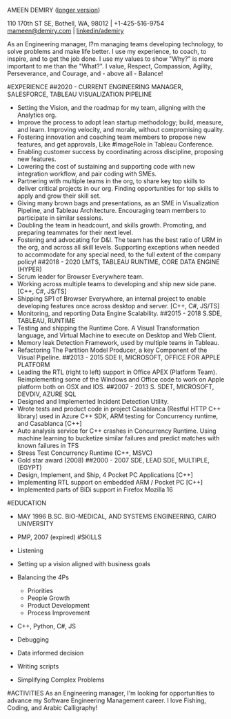 AMEEN DEMIRY ([longer version](./long.md))

110 170th ST SE, Bothell, WA, 98012 | +1-425-516-9754
mameen@demiry.com | [linkedin/ademiry](https://www.linkedin.com/in/ademiry/)

As an Engineering manager, I?m managing teams developing technology, to solve problems and make life better. I use my experience, to coach, to inspire, and to get the job done. I use my values to show "Why?" is more important to me than the "What?".
I value, Respect, Compassion, Agility, Perseverance, and Courage, and - above all - Balance!

#EXPERIENCE
##2020 - CURRENT
ENGINEERING MANAGER, SALESFORCE, TABLEAU VISUALIZATION PIPELINE
* Setting the Vision, and the roadmap for my team, aligning with the Analytics org.
* Improve the process to adopt lean startup methodology; build, measure, and learn. Improving velocity, and morale, without compromising quality. 
* Fostering innovation and coaching team members to propose new features, and get approvals, Like #ImageRole in Tableau Conference.
* Enabling customer success by coordinating across discipline, proposing new features.
* Lowering the cost of sustaining and supporting code with new integration workflow, and pair coding with SMEs.
* Partnering with multiple teams in the org, to share key top skills to deliver critical projects in our org. Finding opportunities for top skills to apply and grow their skill set.
* Giving many brown bags and presentations, as an SME in Visualization Pipeline, and Tableau Architecture. Encouraging team members to participate in similar sessions.
* Doubling the team in headcount, and skills growth. Promoting, and preparing teammates for their next level.
* Fostering and advocating for D&I. The team has the best ratio of URM in the org, and across all skill levels. Supporting exceptions when needed to accommodate for any special need, to the full extent of the company policy!
##2018 - 2020
LMTS, TABLEAU RUNTIME, CORE DATA ENGINE (HYPER)
* Scrum leader for Browser Everywhere team.
* Working across multiple teams to developing and ship new side pane. [C++, C#, JS/TS]
* Shipping SP1 of Browser Everywhere, an internal project to enable developing features once across desktop and server. [C++, C#, JS/TS]
* Monitoring, and reporting Data Engine Scalability.
##2015 - 2018
S.SDE, TABLEAU, RUNTIME
* Testing and shipping the Runtime Core. A Visual Transformation language, and Virtual Machine to execute on Desktop and Web Client.
* Memory leak Detection Framework, used by multiple teams in Tableau.
* Refactoring The Partition Model Producer, a key Component of the Visual Pipeline.
##2013 - 2015
SDE II, MICROSOFT, OFFICE FOR APPLE PLATFORM
* Leading the RTL (right to left) support in Office APEX (Platform Team). Reimplementing some of the Windows and Office code to work on Apple platform both on OSX and IOS.
##2007 - 2013
S. SDET, MICROSOFT, DEVDIV, AZURE SQL
* Designed and Implemented Incident Detection Utility.
* Wrote tests and product code in project Casablanca (Restful HTTP C++ library) used in Azure C++ SDK, ARM testing for Concurrency runtime, and Casablanca [C++]
* Auto analysis service for C++ crashes in Concurrency Runtime. Using machine learning to bucketize similar failures and predict matches with known failures in TFS
* Stress Test Concurrency Runtime (C++, MSVC)
* Gold star award (2008)
##2000 - 2007
SDE, LEAD SDE, MULTIPLE, (EGYPT)
* Design, Implement, and Ship, 4 Pocket PC Applications [C++]
* Implementing RTL support on embedded ARM / Pocket PC [C++]
* Implemented parts of BiDi support in Firefox Mozilla 16

#EDUCATION
* MAY 1996
   B.SC. BIO-MEDICAL, AND SYSTEMS ENGINEERING, CAIRO UNIVERSITY
* PMP, 2007 (expired)
#SKILLS
* Listening
* Setting up a vision aligned with business goals
* Balancing the 4Ps
  * Priorities
  * People Growth
  * Product Development
  * Process Improvement

* C++, Python, C#, JS
* Debugging
* Data informed decision
* Writing scripts
* Simplifying Complex Problems

#ACTIVITIES
As an Engineering manager, I'm looking for opportunities to advance my Software Engineering Management career. 
I love Fishing, Coding, and Arabic Calligraphy!


